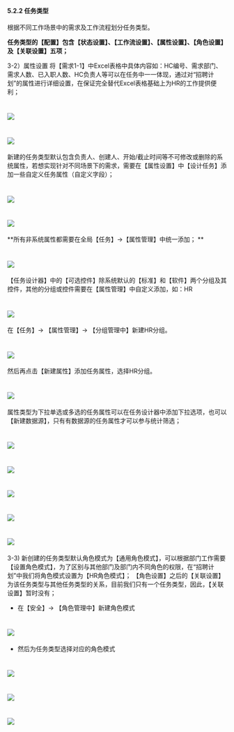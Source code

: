 #### 5.2.2 任务类型

根据不同工作场景中的需求及工作流程划分任务类型。



**任务类型的【配置】包含【状态设置】、【工作流设置】、【属性设置】、【角色设置】及【关联设置】五项；**


3-2）属性设置
将【需求1-1】中Excel表格中具体内容如：HC编号、需求部门、需求人数、已入职人数、HC负责人等可以在任务中一一体现，通过对“招聘计划”的属性进行详细设置，在保证完全替代Excel表格基础上为HR的工作提供便利；

# ![](/assets/5.2.2需求表格.png)

# ![](/assets/5.2.2需求表格-对应任务属性.png)

新建的任务类型默认包含负责人、创建人、开始/截止时间等不可修改或删除的系统属性，若想实现针对不同场景下的需求，需要在【属性设置】中【设计任务】添加一些自定义任务属性（自定义字段）；

# ![](/assets/5.2.2需求表格-任务设计器.png)

# ![](/assets/任务设计器.png)

**所有非系统属性都需要在全局【任务】→【属性管理】中统一添加；
**
# ![](/assets/5.2.2属性设置-全局属性管理.png)

【任务设计器】中的【可选控件】除系统默认的【标准】和【软件】两个分组及其控件，其他的分组或控件需要在【属性管理】中自定义添加，如：HR

# ![](/assets/5.2.2属性设置-自定义属性控件HR.png)

在【任务】→ 【属性管理】→ 【分组管理中】新建HR分组。

# ![](/assets/5.2.2属性设置-新建属性分组HR.png)

然后再点击【新建属性】添加任务属性，选择HR分组。

# ![](/assets/5.2.2属性设置-新建任务属性选择HR分组.png)

属性类型为下拉单选或多选的任务属性可以在任务设计器中添加下拉选项，也可以【新建数据源】，只有有数据源的任务属性才可以参与统计筛选；

# ![](/assets/5.2.2属性设置-数据管理.png)

# ![](/assets/5.2.2属性设置-数据管理2.png)

# ![](/assets/5.2.2属性设置-数据配置2.png)

# ![](/assets/5.2.2属性设置-数据项设置.png)

# ![](/assets/5.2.2属性设置-数据项设置2.png)

3-3) 新创建的任务类型默认角色模式为【通用角色模式】，可以根据部门工作需要【设置角色模式】，为了区别与其他部门及部门内不同角色的权限，在“招聘计划”中我们将角色模式设置为【HR角色模式】；
【角色设置】之后的【关联设置】为该任务类型与其他任务类型的关系，目前我们只有一个任务类型，因此，【关联设置】暂时没有；

* 在【安全】→ 【角色管理中】新建角色模式

# ![](/assets/5.2.2角色模式-新建角色模式.png)

* 然后为任务类型选择对应的角色模式

# ![](/assets/5.2.2角色模式-新建角色模式2.png)

# ![](/assets/5.2.2角色模式-设置角色模式.png)

# ![](/assets/5.2.2角色模式-设置角色模式2.png)






